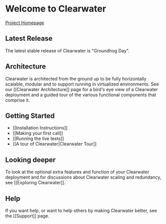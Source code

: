 # Welcome to Clearwater

[Project Homepage](http://projectclearwater.org)

## Latest Release

The latest stable release of Clearwater is "Groundhog Day".

## Architecture

Clearwater is architected from the ground up to be fully horizontally
scalable, modular and to support running in virtualized environments.
See our [[Clearwater Architecture]] page for a
bird's eye view of a Clearwater deployment and a guided tour of the
various functional components that comprise it.

## Getting Started

* [[Installation Instructions]]
* [[Making your first call]]
* [[Running the live tests]]
* [[A tour of Clearwater|Clearwater Tour]]

## Looking deeper

To look at the optional extra features and function of your Clearwater deployment and for discussions about Clearwater scaling and redundancy, see [[Exploring Clearwater]].

## Help

If you want help, or want to help others by making Clearwater better, see the
[[Support]] page.
